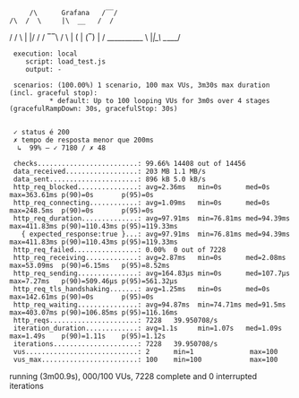 

         /\      Grafana   /‾‾/  
    /\  /  \     |\  __   /  /   
   /  \/    \    | |/ /  /   ‾‾\ 
  /          \   |   (  |  (‾)  |
 / __________ \  |_|\_\  \_____/ 

     execution: local
        script: load_test.js
        output: -

     scenarios: (100.00%) 1 scenario, 100 max VUs, 3m30s max duration (incl. graceful stop):
              * default: Up to 100 looping VUs for 3m0s over 4 stages (gracefulRampDown: 30s, gracefulStop: 30s)


     ✓ status é 200
     ✗ tempo de resposta menor que 200ms
      ↳  99% — ✓ 7180 / ✗ 48

     checks.........................: 99.66% 14408 out of 14456
     data_received..................: 203 MB 1.1 MB/s
     data_sent......................: 896 kB 5.0 kB/s
     http_req_blocked...............: avg=2.36ms   min=0s      med=0s      max=363.61ms p(90)=0s       p(95)=0s
     http_req_connecting............: avg=1.09ms   min=0s      med=0s      max=248.5ms  p(90)=0s       p(95)=0s
     http_req_duration..............: avg=97.91ms  min=76.81ms med=94.39ms max=411.83ms p(90)=110.43ms p(95)=119.33ms
       { expected_response:true }...: avg=97.91ms  min=76.81ms med=94.39ms max=411.83ms p(90)=110.43ms p(95)=119.33ms
     http_req_failed................: 0.00%  0 out of 7228
     http_req_receiving.............: avg=2.87ms   min=0s      med=2.08ms  max=53.09ms  p(90)=6.15ms   p(95)=8.52ms
     http_req_sending...............: avg=164.83µs min=0s      med=107.7µs max=7.27ms   p(90)=509.46µs p(95)=561.32µs
     http_req_tls_handshaking.......: avg=1.25ms   min=0s      med=0s      max=142.61ms p(90)=0s       p(95)=0s
     http_req_waiting...............: avg=94.87ms  min=74.71ms med=91.5ms  max=403.07ms p(90)=106.85ms p(95)=116.16ms
     http_reqs......................: 7228   39.950708/s
     iteration_duration.............: avg=1.1s     min=1.07s   med=1.09s   max=1.49s    p(90)=1.11s    p(95)=1.12s
     iterations.....................: 7228   39.950708/s
     vus............................: 2      min=1              max=100
     vus_max........................: 100    min=100            max=100

                                                                                                                                                                                                             
running (3m00.9s), 000/100 VUs, 7228 complete and 0 interrupted iterations    
